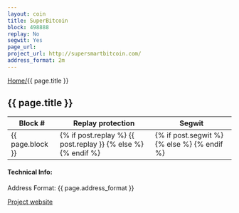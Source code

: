 ```yaml
---
layout: coin
title: SuperBitcoin
block: 498888
replay: No
segwit: Yes
page_url:
project_url: http://supersmartbitcoin.com/
address_format: 2m
---
```

<a href="/">Home/</a>{{ page.title }}

## {{ page.title }}

<table>
    <thead>
        <tr>
            <th>Block #</th>
            <th>Replay protection</th>
            <th>Segwit</th>
        </tr>
    </thead>
    <tbody>
        <tr>
          <td>{{ page.block }}</td>
          <td>{% if post.replay %} <i class="fa fa-check-square olive" aria-hidden="true"></i> {{ post.replay }} {% else %} <i class="fa fa-minus-circle red" aria-hidden="true"></i> {% endif %}</td>
          <td>{% if post.segwit %} <i class="fa fa-check-square olive" aria-hidden="true"></i>  {% else %} <i class="fa fa-minus-circle red" aria-hidden="true"></i> {% endif %}</td>
        </tr>
    </tbody>
</table>


#### Technical Info:

Address Format: {{ page.address_format }}



<a href="{{ page.project_url }}">Project website <i class="fa fa-external-link" aria-hidden="true"></i></a>


